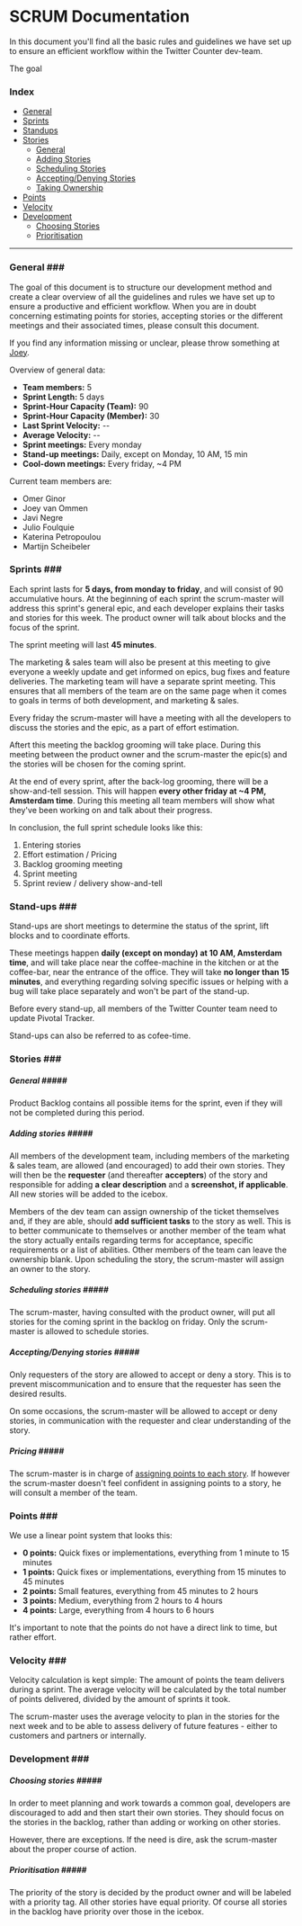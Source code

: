 # SCRUM Documentation #

In this document you'll find all the basic rules and guidelines we have set up to ensure an efficient workflow within the Twitter Counter dev-team.

The goal

### Index ###
* [General](#general)
* [Sprints](#sprints)
* [Standups](#standups)
* [Stories](#stories)
	* [General](#storiesgeneral)
    * [Adding Stories](#addingstories)
    * [Scheduling Stories](#schedulingstories)
    * [Accepting/Denying Stories](#aodstories)
    * [Taking Ownership](#takingownership)
* [Points](#points)
* [Velocity](#velocity)
* [Development](#development)
	* [Choosing Stories](#choosingstories)
	* [Prioritisation](#prioritisation)

* * *

### General <a name="general"></a>###

The goal of this document is to structure our development method and create a clear overview of all the guidelines and rules we have set up to ensure a productive and efficient workflow. When you are in doubt concerning estimating points for stories, accepting stories or the different meetings and their associated times, please consult this document. 

If you find any information missing or unclear, please throw something at [Joey](mailto:joey@twittercounter.com).

Overview of general data:

* __Team members:__ 5
* __Sprint Length:__ 5 days
* __Sprint-Hour Capacity (Team):__ 90
* __Sprint-Hour Capacity (Member):__ 30
* __Last Sprint Velocity:__ --
* __Average Velocity:__ --
* __Sprint meetings:__ Every monday
* __Stand-up meetings:__ Daily, except on Monday, 10 AM, 15 min
* __Cool-down meetings:__ Every friday, ~4 PM

Current team members are:
* Omer Ginor
* Joey van Ommen
* Javi Negre
* Julio Foulquie
* Katerina Petropoulou
* Martijn Scheibeler

### Sprints <a name="sprints"></a>###

Each sprint lasts for __5 days, from monday to friday__, and will consist of 90 accumulative hours.
At the beginning of each sprint the scrum-master will address this sprint's general epic, and each developer explains their tasks and stories for this week.
The product owner will talk about blocks and the focus of the sprint.

The sprint meeting will last __45 minutes__.

The marketing & sales team will also be present at this meeting to give everyone a weekly update and get informed on epics, bug fixes and feature deliveries.
The marketing team will have a separate sprint meeting.
This ensures that all members of the team are on the same page when it comes to goals in terms of both development, and marketing & sales.

Every friday the scrum-master will have a meeting with all the developers to discuss the stories and the epic, as a part of effort estimation.

Aftert this meeting the backlog grooming will take place.
During this meeting between the product owner and the scrum-master the epic(s) and the stories will be chosen for the coming sprint.

At the end of every sprint, after the back-log grooming, there will be a show-and-tell session. This will happen __every other friday at ~4 PM, Amsterdam time__.
During this meeting all team members will show what they've been working on and talk about their progress.

In conclusion, the full sprint schedule looks like this:
1. Entering stories
2. Effort estimation / Pricing
3. Backlog grooming meeting
4. Sprint meeting
5. Sprint review / delivery show-and-tell

### Stand-ups <a name="standups"></a>###

Stand-ups are short meetings to determine the status of the sprint, lift blocks and to coordinate efforts.

These meetings happen __daily (except on monday) at 10 AM, Amsterdam time__, and will take place near the coffee-machine in the kitchen or at the coffee-bar, near the entrance of the office.
They will take __no longer than 15 minutes__, and everything regarding solving specific issues or helping with a bug will take place separately and won't be part of the stand-up.

Before every stand-up, all members of the Twitter Counter team need to update Pivotal Tracker.

Stand-ups can also be referred to as cofee-time.

### Stories <a name="stories"></a>###

##### General <a name="storiesgeneral"></a>#####
Product Backlog contains all possible items for the sprint, even if they will not be completed during this period.

##### Adding stories <a name="addingstories"></a>#####
All members of the development team, including members of the marketing & sales team, are allowed (and encouraged) to add their own stories.
They will then be the __requester__ (and thereafter __accepters__) of the story and responsible for adding __a clear description__ and a __screenshot, if applicable__.
All new stories will be added to the icebox.

Members of the dev team can assign ownership of the ticket themselves and, if they are able, should __add sufficient tasks__ to the story as well.
This is to better communicate to themselves or another member of the team what the story actually entails regarding terms for acceptance, specific requirements or a list of abilities.
Other members of the team can leave the ownership blank. Upon scheduling the story, the scrum-master will assign an owner to the story.

##### Scheduling stories <a name="schedulingstories"></a>#####
The scrum-master, having consulted with the product owner, will put all stories for the coming sprint in the backlog on friday.
Only the scrum-master is allowed to schedule stories.

##### Accepting/Denying stories <a name="aodstories"></a>#####
Only requesters of the story are allowed to accept or deny a story.
This is to prevent miscommunication and to ensure that the requester has seen the desired results.

On some occasions, the scrum-master will be allowed to accept or deny stories, in communication with the requester and clear understanding of the story.

##### Pricing <a name="takingownership"></a>#####
The scrum-master is in charge of [assigning points to each story](#points). If however the scrum-master doesn't feel confident in assigning points to a story, he will consult a member of the team. 

### Points <a name="points"></a>###

We use a linear point system that looks this:
* __0 points:__ Quick fixes or implementations, everything from 1 minute to 15 minutes
* __1 points:__ Quick fixes or implementations, everything from 15 minutes to 45 minutes
* __2 points:__ Small features, everything from 45 minutes to 2 hours
* __3 points:__ Medium, everything from 2 hours to 4 hours
* __4 points:__ Large, everything from 4 hours to 6 hours

It's important to note that the points do not have a direct link to time, but rather effort.

### Velocity <a name="velocity"></a>###

Velocity calculation is kept simple: The amount of points the team delivers during a sprint.
The average velocity will be calculated by the total number of points delivered, divided by the amount of sprints it took.

The scrum-master uses the average velocity to plan in the stories for the next week and to be able to assess delivery of future features - either to customers and partners or internally.

### Development <a name="development"></a>###

##### Choosing stories <a name="choosingstories"></a>#####
In order to meet planning and work towards a common goal, developers are discouraged to add and then start their own stories.
They should focus on the stories in the backlog, rather than adding or working on other stories.

However, there are exceptions. If the need is dire, ask the scrum-master about the proper course of action.

##### Prioritisation <a name="prioritisation"></a>#####
The priority of the story is decided by the product owner and will be labeled with a priority tag.
All other stories have equal priority. Of course all stories in the backlog have priority over those in the icebox.
